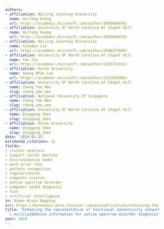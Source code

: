 ```yaml
---
authors:
- affiliation: Beijing Jiaotong University
  name: Huifang Huang
  url: https://academic.microsoft.com/author/2898460478/
- affiliation: University Of North Carolina At Chapel Hill
  name: Huifang Huang
  url: https://academic.microsoft.com/author/2898460478/
- affiliation: Beijing Jiaotong University
  name: Xingdan Liu
  url: https://academic.microsoft.com/author/2898257640/
- affiliation: University Of North Carolina At Chapel Hill
  name: Yan Jin
  url: https://academic.microsoft.com/author/2225372412/
- affiliation: Korea University
  name: Seong Whan Lee
  url: https://academic.microsoft.com/author/2321956385/
- affiliation: University Of North Carolina At Chapel Hill
  name: Chong Yaw Wee
  slug: chong_yaw_wee
- affiliation: National University Of Singapore
  name: Chong Yaw Wee
  slug: chong_yaw_wee
- affiliation: University Of North Carolina At Chapel Hill
  name: Dinggang Shen
  slug: dinggang_shen
- affiliation: Korea University
  name: Dinggang Shen
  slug: dinggang_shen
date: '2019-02-15'
estimated_citations: 11
fields:
- cluster analysis
- support vector machine
- discriminative model
- word error rate
- pattern recognition
- regularization
- computer science
- autism spectrum disorder
- computer aided diagnosis
- fuse
- artificial intelligence
in: Human Brain Mapping
src: https://koreauniv.pure.elsevier.com/en/publications/enhancing-the-representation-of-functional-connectivity-networks-
title: "Enhancing the representation of functional connectivity networks by fusing\
  \ multi\u2010view information for autism spectrum disorder diagnosis"
year: 2019
---
```


